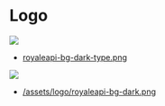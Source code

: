 # Logo

<img class="logo dark" src="/assets/logo/royaleapi-bg-dark-type.png?2">

- [royaleapi-bg-dark-type.png](https://brand.royaleapi.com/assets/logo/royaleapi-bg-dark-type.png)

<img class="logo dark" src="/assets/logo/royaleapi-bg-dark.png?2">

- [/assets/logo/royaleapi-bg-dark.png](https://brand.royaleapi.com/assets/logo/royaleapi-bg-dark.png)